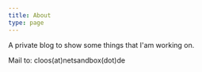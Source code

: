 ```yaml
---
title: About
type: page
---
```

A private blog to show some things that I'am working on.

Mail to: cloos(at)netsandbox(dot)de
